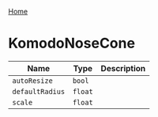 [Home](https://wnp78.github.io/JunoXml/)

# KomodoNoseCone


|Name|Type|Description|
|--|--|--|
|`autoResize`|`bool`||
|`defaultRadius`|`float`||
|`scale`|`float`||


